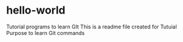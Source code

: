 # hello-world
Tutorial programs to learn GIt
This is a readme file created for Tutuial Purpose to learn Git commands
